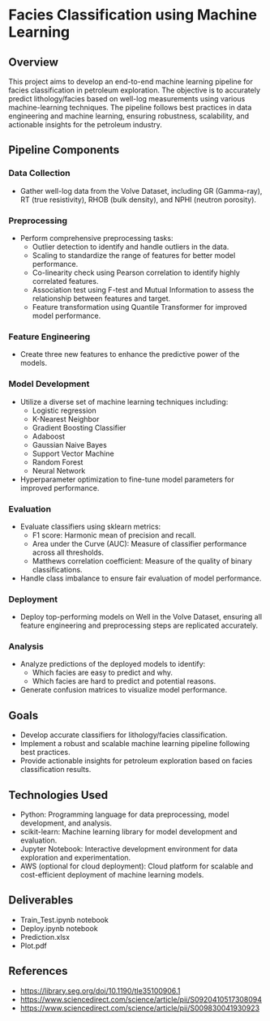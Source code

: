 # Facies Classification using Machine Learning

## Overview
This project aims to develop an end-to-end machine learning pipeline for facies classification in petroleum exploration. The objective is to accurately predict lithology/facies based on well-log measurements using various machine-learning techniques. The pipeline follows best practices in data engineering and machine learning, ensuring robustness, scalability, and actionable insights for the petroleum industry.

## Pipeline Components
### Data Collection
- Gather well-log data from the Volve Dataset, including GR (Gamma-ray), RT (true resistivity), RHOB (bulk density), and NPHI (neutron porosity).
  
### Preprocessing
- Perform comprehensive preprocessing tasks:
  - Outlier detection to identify and handle outliers in the data.
  - Scaling to standardize the range of features for better model performance.
  - Co-linearity check using Pearson correlation to identify highly correlated features.
  - Association test using F-test and Mutual Information to assess the relationship between features and target.
  - Feature transformation using Quantile Transformer for improved model performance.

### Feature Engineering
- Create three new features to enhance the predictive power of the models.

### Model Development
- Utilize a diverse set of machine learning techniques including:
  - Logistic regression
  - K-Nearest Neighbor
  - Gradient Boosting Classifier
  - Adaboost
  - Gaussian Naive Bayes
  - Support Vector Machine
  - Random Forest
  - Neural Network
- Hyperparameter optimization to fine-tune model parameters for improved performance.

### Evaluation
- Evaluate classifiers using sklearn metrics:
  - F1 score: Harmonic mean of precision and recall.
  - Area under the Curve (AUC): Measure of classifier performance across all thresholds.
  - Matthews correlation coefficient: Measure of the quality of binary classifications.
- Handle class imbalance to ensure fair evaluation of model performance.

### Deployment
- Deploy top-performing models on Well in the Volve Dataset, ensuring all feature engineering and preprocessing steps are replicated accurately.

### Analysis
- Analyze predictions of the deployed models to identify:
  - Which facies are easy to predict and why.
  - Which facies are hard to predict and potential reasons.
- Generate confusion matrices to visualize model performance.

## Goals
- Develop accurate classifiers for lithology/facies classification.
- Implement a robust and scalable machine learning pipeline following best practices.
- Provide actionable insights for petroleum exploration based on facies classification results.

## Technologies Used
- Python: Programming language for data preprocessing, model development, and analysis.
- scikit-learn: Machine learning library for model development and evaluation.
- Jupyter Notebook: Interactive development environment for data exploration and experimentation.
- AWS (optional for cloud deployment): Cloud platform for scalable and cost-efficient deployment of machine learning models.

## Deliverables
- Train_Test.ipynb notebook 
- Deploy.ipynb notebook 
- Prediction.xlsx 
- Plot.pdf 

## References
- https://library.seg.org/doi/10.1190/tle35100906.1
- https://www.sciencedirect.com/science/article/pii/S0920410517308094
- https://www.sciencedirect.com/science/article/pii/S009830041930923
